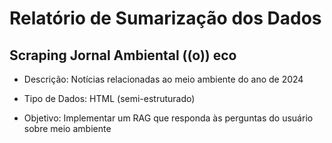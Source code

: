 # Relatório de Sumarização dos Dados

## Scraping Jornal Ambiental ((o)) eco

- Descrição: Notícias relacionadas ao meio ambiente do ano de 2024

- Tipo de Dados: HTML (semi-estruturado)

- Objetivo: Implementar um RAG que responda às perguntas do usuário sobre meio ambiente
